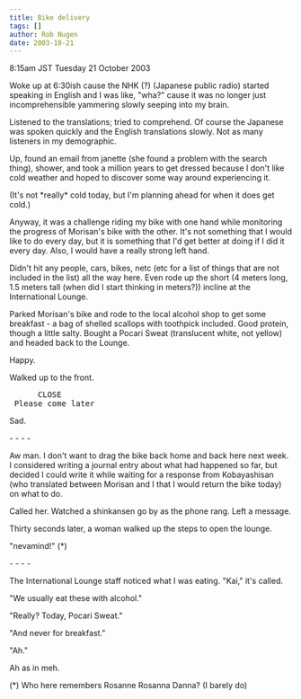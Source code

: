 ```yaml
---
title: Bike delivery
tags: []
author: Rob Nugen
date: 2003-10-21
---
```


<title>bike delivery</title>
<p class=date>8:15am JST Tuesday 21 October 2003</p>

<p>Woke up at 6:30ish cause the NHK (?) (Japanese public radio) started
speaking in English and I was like, "wha?" cause it was no longer just
incomprehensible yammering slowly seeping into my brain.</p>

<p>Listened to the translations; tried to comprehend.  Of course the
Japanese was spoken quickly and the English translations slowly.  Not
as many listeners in my demographic.</p>

<p>Up, found an email from janette (she found a problem with the
search thing), shower, and took a million years to get dressed because
I don't like cold weather and hoped to discover some way around
experiencing it.</p>

<p>(It's not *really* cold today, but I'm planning ahead for when it
does get cold.)</p>

<p>Anyway, it was a challenge riding my bike with one hand while
monitoring the progress of Morisan's bike with the other.   It's not
something that I would like to do every day, but it is something that
I'd get better at doing if I did it every day.  Also, I would have a
really strong left hand.</p>

<p>Didn't hit any people, cars, bikes, netc (etc for a list of things
that are not included in the list) all the way here.  Even rode up the
short (4 meters long, 1.5 meters tall (when did I start thinking in
meters?)) incline at the International Lounge.</p>

<p>Parked Morisan's bike and rode to the local alcohol shop to get
some breakfast - a bag of shelled scallops with toothpick included.
Good protein, though a little salty.  Bought a Pocari Sweat
(translucent white, not yellow) and headed back to the Lounge.</p>

<p>Happy.</p>

<p>Walked up to the front.</p>

<pre>
      CLOSE
 Please come later
</pre>

<p>Sad.</p>

<p>- - - -</p>

<p>Aw man.  I don't want to drag the bike back home and back here next
week.  I considered writing a journal entry about what had happened so
far, but decided I could write it while waiting for a response from
Kobayashisan (who translated between Morisan and I that I would return
the bike today) on what to do.</p>

<p>Called her.  Watched a shinkansen go by as the phone rang.  Left a
message.</p>

<p>Thirty seconds later, a woman walked up the steps to open the
lounge.</p>

<p>"nevamind!" (*)</p>

<p>- - - -</p>

<p>The International Lounge staff noticed what I was eating.  "Kai,"
it's called.</p>

<p>"We usually eat these with alcohol."</p>

<p>"Really?   Today, Pocari Sweat."</p>

<p>"And never for breakfast."</p>

<p>"Ah."</p>

<p>Ah as in meh.</p>

<p>(*) Who here remembers Rosanne Rosanna Danna?  (I barely do)</p>
